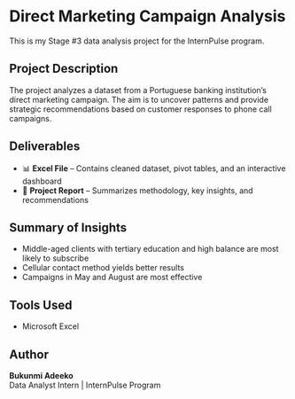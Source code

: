 # Direct Marketing Campaign Analysis

This is my Stage #3 data analysis project for the InternPulse program.

## Project Description
The project analyzes a dataset from a Portuguese banking institution’s direct marketing campaign. The aim is to uncover patterns and provide strategic recommendations based on customer responses to phone call campaigns.

## Deliverables
- 📊 **Excel File** – Contains cleaned dataset, pivot tables, and an interactive dashboard  
- 📝 **Project Report** – Summarizes methodology, key insights, and recommendations  

## Summary of Insights
- Middle-aged clients with tertiary education and high balance are most likely to subscribe
- Cellular contact method yields better results
- Campaigns in May and August are most effective

## Tools Used
- Microsoft Excel

## Author
**Bukunmi Adeeko**  
Data Analyst Intern | InternPulse Program  
